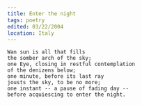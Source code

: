 ```yaml
---
title: Enter the night
tags: poetry
edited: 03/22/2004
location: Italy
---
```


    Wan sun is all that fills
    the somber arch of the sky;
    one Eye, closing in restful contemplation
    of the denizens below;
    one minute, before its last ray
    jousts the sky, to be no more;
    one instant -- a pause of fading day --
    before acquiescing to enter the night.


